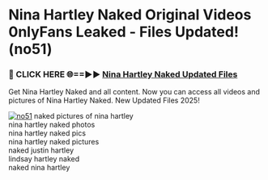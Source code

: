 # Nina Hartley Naked Original Videos 0nlyFans Leaked - Files Updated! (no51)

<h3>🔴 CLICK HERE 🌐==►► <a href="https://tinyurl.com/yckcrads" rel="nofollow">Nina Hartley Naked Updated Files</a></h3>

Get Nina Hartley Naked and all content. Now you can access all videos and pictures of Nina Hartley Naked. New Updated Files 2025!

[![no51](https://i.imgur.com/hpKpOFt.gif)](https://tinyurl.com/yckcrads)
naked pictures of nina hartley<br>
nina hartley naked photos<br>
nina hartley naked pics<br>
nina hartley naked pictures<br>
naked justin hartley<br>
lindsay hartley naked<br>
naked nina hartley